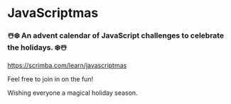 # JavaScriptmas
<h3>☃️❄️ An advent calendar of JavaScript challenges to celebrate the holidays. ❄️☃️</h3>
<a href="https://scrimba.com/learn/javascriptmas">https://scrimba.com/learn/javascriptmas</a>

<p>Feel free to join in on the fun!</p>

<span>Wishing everyone a magical holiday season.</span>
